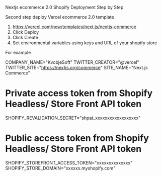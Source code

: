 
Nextjs ecommerce 2.0 Shopify Deployment Step by Step 

Second step deploy Vercel ecommerce 2.0 template

1. https://vercel.com/new/templates/next.js/nextjs-commerce
2. Click Deploy
3. Click Create
4. Set environmental variables using keys and URL of your shopify store

For example
   
COMPANY_NAME="KvobjeSoft"
TWITTER_CREATOR="@vercel"
TWITTER_SITE="https://nextjs.org/commerce"
SITE_NAME="Next.js Commerce"

# Private access token from Shopify Headless/ Store Front API token
SHOPIFY_REVALIDATION_SECRET="shpat_xxxxxxxxxxxxxxxxxx"
 
# Public access token from Shopify Headless/ Store Front API token
SHOPIFY_STOREFRONT_ACCESS_TOKEN="xxxxxxxxxxxxxx"  
SHOPIFY_STORE_DOMAIN="xxxxxx.myshopify.com"

